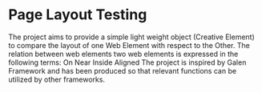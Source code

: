 # Page Layout Testing
The project aims to provide a simple light weight object (Creative Element) to compare the layout of one Web Element with respect to the Other.
The relation between web elements two web elements is expressed in the following terms:
On
Near
Inside
Aligned
The project is inspired by Galen Framework and has been produced so that relevant functions can be utilized by other frameworks.